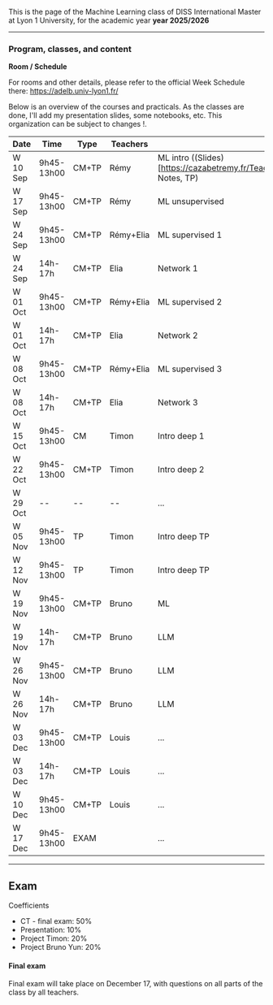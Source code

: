 
This is the page of the Machine Learning class of DISS International Master at Lyon 1 University, for the academic year **year 2025/2026**

-----

### Program, classes, and content

**Room / Schedule** 

For rooms and other details, please refer to the official Week Schedule there: https://adelb.univ-lyon1.fr/

Below is an overview of the courses and practicals.
As the classes are done, I'll add my presentation slides, some notebooks, etc.
This organization can be subject to changes !.

| Date | Time       | Type        | Teachers | Content |
|-----------|-------------|-------------|------------|------------|
| W 10 Sep   | 9h45-13h00     | CM+TP          | Rémy       | ML intro ((Slides)[https://cazabetremy.fr/Teaching/data_class/LectureNotes/DataDescription.pdf], Notes, TP)|
| W 17 Sep   | 9h45-13h00     | CM+TP          | Rémy       | ML unsupervised |
| W 24 Sep   | 9h45-13h00     | CM+TP          | Rémy+Elia       | ML supervised 1 |
| W 24 Sep   | 14h-17h     | CM+TP          | Elia       | Network 1 |
| W 01 Oct   | 9h45-13h00     | CM+TP          | Rémy+Elia       | ML supervised 2 |
| W 01 Oct   | 14h-17h      | CM+TP          | Elia       | Network 2 |
| W 08 Oct   | 9h45-13h00     | CM+TP          | Rémy+Elia       | ML supervised 3 |
| W 08 Oct   | 14h-17h      | CM+TP          | Elia       | Network 3 |
| W 15 Oct   | 9h45-13h00     | CM          | Timon       | Intro deep 1 |
| W 22 Oct   | 9h45-13h00     | CM+TP          | Timon       | Intro deep 2  |
| W 29 Oct   | --     | --         | --      | ... |
| W 05 Nov   | 9h45-13h00     | TP          | Timon       | Intro deep TP |
| W 12 Nov   | 9h45-13h00     | TP          | Timon       | Intro deep TP |
| W 19 Nov   | 9h45-13h00     | CM+TP          | Bruno       | ML |
| W 19 Nov   | 14h-17h      | CM+TP          | Bruno       | LLM |
| W 26 Nov   | 9h45-13h00     | CM+TP          | Bruno       | LLM |
| W 26 Nov   | 14h-17h     | CM+TP          | Bruno       | LLM |
| W 03 Dec   | 9h45-13h00     | CM+TP          | Louis       | ... |
| W 03 Dec   | 14h-17h     | CM+TP          | Louis       | ... |
| W 10 Dec   | 9h45-13h00     | CM+TP          | Louis       | ... |
| W 17 Dec   | 9h45-13h00     | EXAM          |        | ... |


-----

## Exam

Coefficients
* CT - final exam: 50%
* Presentation: 10%
* Project Timon: 20%
* Project Bruno Yun: 20%

#### Final exam
Final exam will take place on December 17, with questions on all parts of the class by all teachers.
